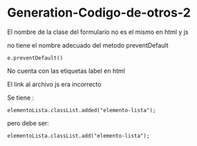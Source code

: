 # Generation-Codigo-de-otros-2

El nombre de la clase del formulario no es el mismo en html y js

no tiene el nombre adecuado del metodo preventDefault

`e.preventDefault()`

No cuenta con las etiquetas label en html

El link al archivo js era incorrecto

Se tiene :

`elementoLista.classList.added("elemento-lista");`

pero debe ser:

`elementoLista.classList.add("elemento-lista");`
